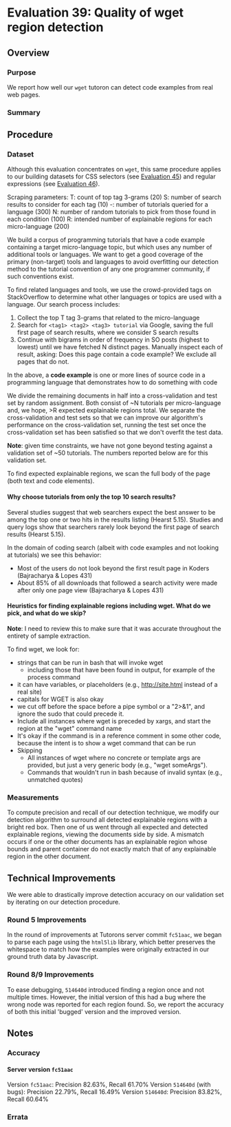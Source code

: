 # Evaluation 39: Quality of wget region detection

## Overview

### Purpose

We report how well our `wget` tutoron can detect code examples from real web pages.

### Summary


## Procedure

### Dataset

Although this evaluation concentrates on `wget`, this same procedure applies to our building datasets for CSS selectors (see [Evaluation 45](../eval/eval45)) and regular expressions (see [Evaluation 46](../eval/eval46)).

Scraping parameters:
T: count of top tag 3-grams (20)
S: number of search results to consider for each tag (10)
-: number of tutorials queried for a language (300)
N: number of random tutorials to pick from those found in each condition (100)
R: intended number of explainable regions for each micro-language (200)

We build a corpus of programming tutorials that have a code example containing a target micro-language topic, but which uses any number of additional tools or languages.  We want to get a good coverage of the primary (non-target) tools and languages to avoid overfitting our detection method to the tutorial convention of any one programmer community, if such conventions exist.

To find related languages and tools, we use the crowd-provided tags on StackOverflow to determine what other languages or topics are used with a language.  Our search process includes:

1. Collect the top T tag 3-grams that related to the micro-language
2. Search for `<tag1> <tag2> <tag3> tutorial` via Google, saving the full first page of search results, where we consider S search results
3. Continue with bigrams in order of frequency in SO posts (highest to lowest) until we have fetched N distinct pages.  Manually inspect each of result, asking: Does this page contain a code example?  We exclude all pages that do not.

In the above, a **code example** is one or more lines of source code in a programming language that demonstrates how to do something with code

We divide the remaining documents in half into a cross-validation and test set by random assignment.  Both consist of ~N tutorials per micro-language and, we hope, >R expected explainable regions total.  We separate the cross-validation and test sets so that we can improve our algorithm's performance on the cross-validation set, running the test set once the cross-validation set has been satisfied so that we don't overfit the test data.

**Note**: given time constraints, we have not gone beyond testing against a validation set of ~50 tutorials.  The numbers reported below are for this validation set.

To find expected explainable regions, we scan the full body of the page (both text and code elements). 

#### Why choose tutorials from only the top 10 search results?

Several studies suggest that web searchers expect the best answer to be among the top one or two hits in the results listing (Hearst 5.15).  Studies and query logs show that searchers rarely look beyond the first page of search results (Hearst 5.15).

In the domain of coding search (albeit with code examples and not looking at tutorials) we see this behavior:
  * Most of the users do not look beyond the first result page in Koders (Bajracharya & Lopes 431)
  * About 85% of all downloads that followed a search activity were made after only one page view (Bajracharya & Lopes 431)

#### Heuristics for finding explainable regions including wget.  What do we pick, and what do we skip?

**Note**: I need to review this to make sure that it was accurate throughout the entirety of sample extraction.

To find wget, we look for:
* strings that can be run in bash that will invoke wget
  * including those that have been found in output, for example of the process command
* it can have variables, or placeholders (e.g., <http://site.html> instead of a real site)
* capitals for WGET is also okay
* we cut off before the space before a pipe symbol or a "2>&1", and ignore the sudo that could precede it. 
* Include all instances where wget is preceded by xargs, and start the region at the "wget" command name
* It's okay if the command is in a reference comment in some other code, because the intent is to show a wget command that can be run
* Skipping
  * All instances of wget where no concrete or template args are provided, but just a very generic body (e.g., "wget someArgs").
  * Commands that wouldn't run in bash because of invalid syntax (e.g., unmatched quotes)

### Measurements

To compute precision and recall of our detection technique, we modify our detection algorithm to surround all detected explainable regions with a bright red box.  Then one of us went through all expected and detected explainable regions, viewing the documents side by side.  A mismatch occurs if one or the other documents has an explainable region whose bounds and parent container do not exactly match that of any explainable region in the other document.

## Technical Improvements

We were able to drastically improve detection accuracy on our validation set by iterating on our detection procedure.

### Round 5 Improvements

In the round of improvements at Tutorons server commit `fc51aac`, we began to parse each page using the `html5lib` library, which better preserves the whitespace to match how the examples were originally extracted in our ground truth data by Javascript.

### Round 8/9 Improvements

To ease debugging, `514640d` introduced finding a region once and not multiple times.  However, the initial version of this had a bug where the wrong node was reported for each region found.  So, we report the accuracy of both this initial 'bugged' version and the improved version.

## Notes

### Accuracy

#### Server version `fc51aac`

Version `fc51aac`: Precision 82.63%, Recall 61.70%
Version `514640d` (with bugs): Precision 22.79%, Recall 16.49%
Version `514640d`: Precision 83.82%, Recall 60.64%

### Errata

